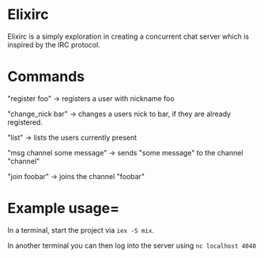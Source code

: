 Elixirc
=======

Elixirc is a simply exploration in creating a concurrent chat server which is inspired by the IRC protocol. 

Commands
========

"register foo" -> registers a user with nickname foo


"change_nick bar" -> changes a users nick to bar, if they are already registered.


"list" -> lists the users currently present


"msg channel some message" -> sends "some message" to the channel "channel"


"join foobar" -> joins the channel "foobar"



Example usage=
=======
In a terminal, start the project via `iex -S mix`. 


In another terminal you can then log into the server using `nc localhost 4040`
